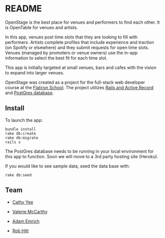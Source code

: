 # README

OpenStage is the best place for venues and performers to find each other. It is OpenTable for venues and artists. 

In this app, venues post time slots that they are looking to fill with performers. Artists complete profiles that include experience and traction (on Spotify or elsewhere) and they submit requests for open time slots. Venues (managed by promoters or venue owners) use the in-app information to select the best fit for each time slot.

This app is initially targeted at small venues, bars and cafes with the vision to expand into larger venues.

OpenStage was created as a project for the full-stack web developer course at the [Flatiron School](https://flatironschool.com/). The project utilizes [Rails and Active Record](http://guides.rubyonrails.org/active_record_basics.html) and [PostGres database](https://www.postgresql.org/). 


## Install
To launch the app:

```
bundle install
rake db:create
rake db:migrate
rails s
```
The PostGres database needs to be running in your local environment for this app to function. Soon we will move to a 3rd party hosting site (Heroku). 

If you would like to see sample data, seed the data base with:
```
rake db:seed
```


## Team

* [Cathy Yee](https://github.com/cy2003)

* [Valerie McCarthy](https://github.com/ValerieMcCarthy)

* [Adam Emrich](https://github.com/aemrich)

* [Rob Hitt](https://github.com/robhitt)

